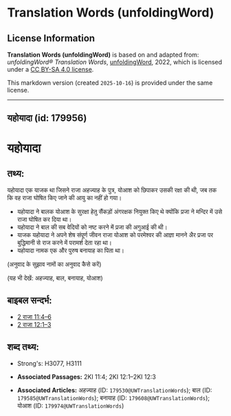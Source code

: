 # Translation Words (unfoldingWord)

## License Information

**Translation Words (unfoldingWord)** is based on and adapted from: _unfoldingWord® Translation Words_, [unfoldingWord](https://unfoldingword.org/utw), 2022, which is licensed under a [CC BY-SA 4.0 license](https://creativecommons.org/licenses/by-sa/4.0/legalcode.en).

This markdown version (created `2025-10-16`) is provided under the same license.



--------------------------------

## यहोयादा (id: 179956)

यहोयादा
=======

तथ्य:
-----

यहोयादा एक याजक था जिसने राजा अहज्याह के पुत्र, योआश को छिपाकर उसकी रक्षा की थी, जब तक कि वह राजा घोषित किए जाने की आयु का नहीं हो गया।

* यहोयादा ने बालक योआश के सुरक्षा हेतु सैंकड़ों अंगरक्षक नियुक्त किए थे क्योंकि प्रजा ने मन्दिर में उसे राजा घोषित कर दिया था।
* यहोयादा ने बाल की सब वेदियों को नष्ट करने में प्रजा की अगुआई की थी।
* याजक यहोयादा ने अपने शेष संपूर्ण जीवन राजा योआश को परमेश्वर की आज्ञा मानने अैर प्रजा पर बुद्धिमानी से राज करने में परामर्श देता रहा था।
* यहोयादा नामक एक और पुरुष बनायाह का पिता था।

(अनुवाद के सुझाव नामों का अनुवाद कैसे करें)

(यह भी देखें: अहज्याह, बाल, बनायाह, योआश)

बाइबल सन्दर्भ:
--------------

* [2 राजा 11:4–6](https://ref.ly/2Kgs0:0)
* [2 राजा 12:1–3](https://ref.ly/2Kgs0:0)

शब्द तथ्य:
----------

* Strong's: H3077, H3111

* **Associated Passages:** 2KI 11:4; 2KI 12:1–2KI 12:3
* **Associated Articles:** अहज्याह (ID: `179530@UWTranslationWords`); बाल (ID: `179585@UWTranslationWords`); बनायाह (ID: `179608@UWTranslationWords`); योआश (ID: `179974@UWTranslationWords`)

